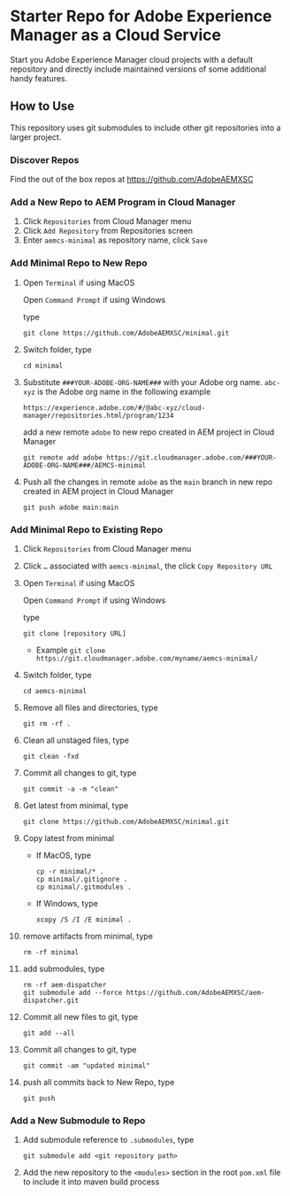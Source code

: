 Starter Repo for Adobe Experience Manager as a Cloud Service
===

Start you Adobe Experience Manager cloud projects with a default repository and directly include maintained versions
of some additional handy features.

## How to Use

This repository uses git submodules to include other git repositories into a larger project.

### Discover Repos

Find the out of the box repos at https://github.com/AdobeAEMXSC

### Add a New Repo to AEM Program in Cloud Manager

1.	Click `Repositories` from Cloud Manager menu
2.	Click `Add Repository` from Repositories screen
3.	Enter `aemcs-minimal` as repository name, click `Save`

### Add Minimal Repo to New Repo

1.    Open `Terminal` if using MacOS

      Open `Command Prompt` if using Windows
      
      type
      ```
      git clone https://github.com/AdobeAEMXSC/minimal.git
      ```
2.	Switch folder, type
      ```
      cd minimal
      ```
3.    Substitute `###YOUR-ADOBE-ORG-NAME###` with your Adobe org name.  `abc-xyz` is the Adobe org name in the following example
      ```
      https://experience.adobe.com/#/@abc-xyz/cloud-manager/repositories.html/program/1234
      ```
      add a new remote `adobe` to new repo created in AEM project in Cloud Manager
      
      ```
      git remote add adobe https://git.cloudmanager.adobe.com/###YOUR-ADOBE-ORG-NAME###/AEMCS-minimal
      ```
4.    Push all the changes in remote `adobe` as the `main` branch in new repo created in AEM project in Cloud Manager
      ```
      git push adobe main:main
      ```

### Add Minimal Repo to Existing Repo

1.	Click `Repositories` from Cloud Manager menu
2.	Click `…` associated with `aemcs-minimal`, the click `Copy Repository URL`
3.	Open `Terminal` if using MacOS

      Open `Command Prompt` if using Windows
      
      type
      ```
      git clone [repository URL]
      ```
      * Example `git clone https://git.cloudmanager.adobe.com/myname/aemcs-minimal/`
4.	Switch folder, type
      ```
      cd aemcs-minimal
      ```
5.	Remove all files and directories, type
      ```
      git rm -rf .
      ```
6. Clean all unstaged files, type
   ```
   git clean -fxd
   ```
7. Commit all changes to git, type
   ```
   git commit -a -m "clean"
   ```
8. Get latest from minimal, type
   ```
   git clone https://github.com/AdobeAEMXSC/minimal.git
   ```
9. Copy latest from minimal
      * If MacOS, type
         ```
         cp -r minimal/* .
         cp minimal/.gitignore .
         cp minimal/.gitmodules .
         ```
      * If Windows, type
         ```
         xcopy /S /I /E minimal .
         ```
10. remove artifacts from minimal, type
      ```
      rm -rf minimal
      ```
11. add submodules, type
      ```
      rm -rf aem-dispatcher
      git submodule add --force https://github.com/AdobeAEMXSC/aem-dispatcher.git
      ```
12. Commit all new files to git, type
      ```
      git add --all
      ```
13. Commit all changes to git, type
      ```
      git commit -am "updated minimal"
      ```
14. push all commits back to New Repo, type
      ```
      git push
      ```

### Add a New Submodule to Repo
1. Add submodule reference to `.submodules`, type
      ```
      git submodule add <git repository path>
      ```
2. Add the new repository to the `<modules>` section in the root `pom.xml` file to include it into maven build process
